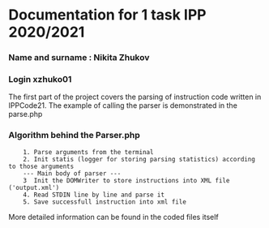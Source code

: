 # Documentation for 1 task IPP 2020/2021
### Name and surname : Nikita Zhukov
### Login xzhuko01

<p>The first part of the project covers the parsing of instruction code written in IPPCode21. The example of calling the parser is demonstrated in the parse.php</p>

### Algorithm behind the Parser.php
```
    1. Parse arguments from the terminal
    2. Init statis (logger for storing parsing statistics) according to those arguments 
    --- Main body of parser --- 
    3  Init the DOMWriter to store instructions into XML file ('output.xml')
    4. Read STDIN line by line and parse it 
    5. Save successfull instruction into xml file
```

More detailed information can be found in the coded files itself




